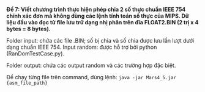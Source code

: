 <b> Đề 7: 
Viết chương trình thực hiện phép chia 2 số thực chuẩn IEEE 754 chính xác đơn mà không dùng các lệnh tính toán số thực của MIPS. Dữ liệu đầu vào đọc từ file lưu trữ dạng nhị phân trên đĩa FLOAT2.BIN (2 trị x 4 bytes = 8 bytes).</b>

Folder input: chứa các file .BIN; số bị chia và số chia được lưu lần lượt dưới dạng chuẩn IEEE 754. Input random: được hỗ trợ bởi python (RanDomTestCase.py).

Folder output: chứa các output random và các trường hợp đặc biệt.

Để chạy từng file trên command, dùng lệnh: ``java -jar Mars4_5.jar {asm_file_path}``